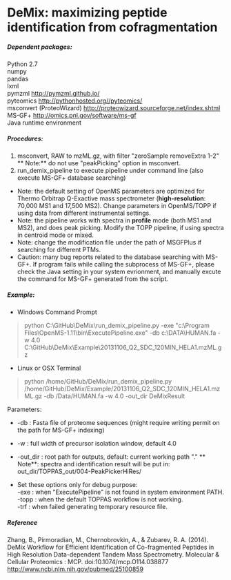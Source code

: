 DeMix: maximizing peptide identification from cofragmentation
=====

##### Dependent packages:  

Python 2.7  
numpy  
pandas  
lxml  
pymzml http://pymzml.github.io/  
pyteomics http://pythonhosted.org//pyteomics/  
msconvert (ProteoWizard) http://proteowizard.sourceforge.net/index.shtml  
MS-GF+ http://omics.pnl.gov/software/ms-gf  
Java runtime environment  

##### Procedures:

1. msconvert, RAW to mzML.gz, with filter "zeroSample removeExtra 1-2"  ** Note:** do not use "peakPicking" option in msconvert.
2. run_demix_pipeline to execute pipeline under command line (also execute MS-GF+ database searching)

* Note: the default setting of OpenMS parameters are optimized for Thermo Orbitrap Q-Exactive mass spectrometer (**high-resolution**: 70,000 MS1 and 17,500 MS2). Change parameters in OpenMS/TOPP if using data from different instrumental settings.
* Note: the pipeline works with spectra in **profile** mode (both MS1 and MS2), and does peak picking. Modify the TOPP pipeline, if using spectra in centroid mode or mixed.
* Note: change the modification file under the path of MSGFPlus if searching for different PTMs.  
* Caution: many bug reports related to the database searching with MS-GF+. If program fails while calling the subprocess of MS-GF+, please check the Java setting in your system evrionment, and manually excute the command for MS-GF+ generated from the script.

##### Example:
* Windows Command Prompt   
> python C:\GitHub\DeMix\run_demix_pipeline.py -exe "c:\Program Files\OpenMS-1.11\bin\ExecutePipeline.exe" -db c:\DATA\HUMAN.fa -w 4.0 C:\GitHub\DeMix\Example\20131106_Q2_SDC_120MIN_HELA1.mzML.gz

* Linux or OSX Terminal    
> python /home/GitHub/DeMix/run_demix_pipeline.py /home/GitHub/DeMix/Example/20131106_Q2_SDC_120MIN_HELA1.mzML.gz -db /Data/HUMAN.fa -w 4.0 -out_dir DeMixResult

Parameters:
*   -db : Fasta file of proteome sequences (might require writing permit on the path for MS-GF+ indexing)  
*   -w : full width of precursor isolation window, default 4.0   
*   -out_dir : root path for outputs, default: current working path "."   ** Note**: spectra and identification result will be put in: out_dir/TOPPAS_out/004-PeakPickerHiRes/  

* Set these options only for debug purpose:   
-exe : when "ExecutePipeline" is not found in system environment PATH.  
-topp : when the default TOPPAS workflow is not working.  
-trf : when failed generating temporary resource file.  

##### Reference
Zhang, B., Pirmoradian, M., Chernobrovkin, A., & Zubarev, R. A. (2014). DeMix Workflow for Efficient Identification of Co-fragmented Peptides in High Resolution Data-dependent Tandem Mass Spectrometry. Molecular & Cellular Proteomics : MCP. doi:10.1074/mcp.O114.038877
http://www.ncbi.nlm.nih.gov/pubmed/25100859

